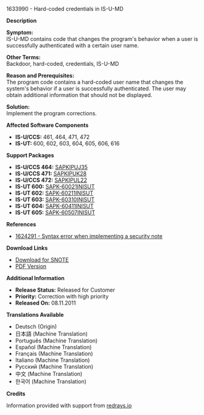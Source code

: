 1633990 - Hard-coded credentials in IS-U-MD

**Description**

**Symptom:**  
IS-U-MD contains code that changes the program's behavior when a user is successfully authenticated with a certain user name.

**Other Terms:**  
Backdoor, hard-coded, credentials, IS-U-MD

**Reason and Prerequisites:**  
The program code contains a hard-coded user name that changes the system's behavior if a user is successfully authenticated. The user may obtain additional information that should not be displayed.

**Solution:**  
Implement the program corrections.

**Affected Software Components**

- **IS-U/CCS:** 461, 464, 471, 472
- **IS-UT:** 600, 602, 603, 604, 605, 606, 616

**Support Packages**

- **IS-U/CCS 464:** [SAPKIPUJ35](https://me.sap.com/supportpackage/SAPKIPUJ35)
- **IS-U/CCS 471:** [SAPKIPUK28](https://me.sap.com/supportpackage/SAPKIPUK28)
- **IS-U/CCS 472:** [SAPKIPUL22](https://me.sap.com/supportpackage/SAPKIPUL22)
- **IS-UT 600:** [SAPK-60021INISUT](https://me.sap.com/supportpackage/SAPK-60021INISUT)
- **IS-UT 602:** [SAPK-60211INISUT](https://me.sap.com/supportpackage/SAPK-60211INISUT)
- **IS-UT 603:** [SAPK-60310INISUT](https://me.sap.com/supportpackage/SAPK-60310INISUT)
- **IS-UT 604:** [SAPK-60411INISUT](https://me.sap.com/supportpackage/SAPK-60411INISUT)
- **IS-UT 605:** [SAPK-60507INISUT](https://me.sap.com/supportpackage/SAPK-60507INISUT)

**References**

- [1624291 - Syntax error when implementing a security note](https://me.sap.com/notes/1624291)

**Download Links**

- [Download for SNOTE](https://notesdownloads.sap.com/note/0040000009701472017)
- [PDF Version](https://userapps.support.sap.com/sap/support/sfm/notes/print/0001633990?language=en-US&token=77A7D11A343D11A7AA0D8AD9B3B56588)

**Additional Information**

- **Release Status:** Released for Customer
- **Priority:** Correction with high priority
- **Released On:** 08.11.2011

**Translations Available**

- Deutsch (Origin)
- 日本語 (Machine Translation)
- Português (Machine Translation)
- Español (Machine Translation)
- Français (Machine Translation)
- Italiano (Machine Translation)
- Русский (Machine Translation)
- 中文 (Machine Translation)
- 한국어 (Machine Translation)

**Credits**

Information provided with support from [redrays.io](https://redrays.io)
